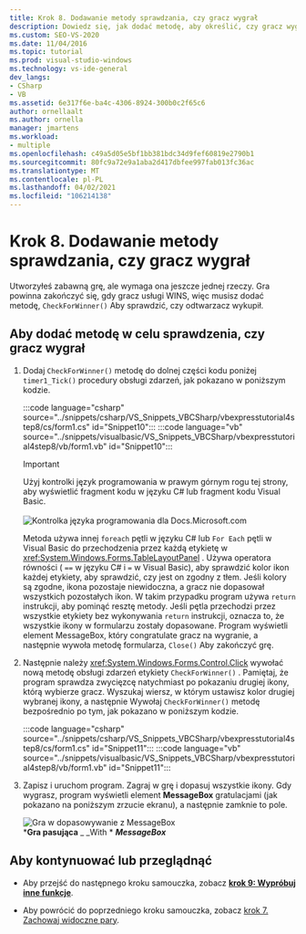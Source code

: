 ```yaml
---
title: Krok 8. Dodawanie metody sprawdzania, czy gracz wygrał
description: Dowiedz się, jak dodać metodę, aby określić, czy gracz wygrał.
ms.custom: SEO-VS-2020
ms.date: 11/04/2016
ms.topic: tutorial
ms.prod: visual-studio-windows
ms.technology: vs-ide-general
dev_langs:
- CSharp
- VB
ms.assetid: 6e317f6e-ba4c-4306-8924-300b0c2f65c6
author: ornellaalt
ms.author: ornella
manager: jmartens
ms.workload:
- multiple
ms.openlocfilehash: c49a5d05e5bf1bb381bdc34d9fef60819e2790b1
ms.sourcegitcommit: 80fc9a72e9a1aba2d417dbfee997fab013fc36ac
ms.translationtype: MT
ms.contentlocale: pl-PL
ms.lasthandoff: 04/02/2021
ms.locfileid: "106214138"
---
```

# <a name="step-8-add-a-method-to-verify-whether-the-player-won"></a>Krok 8. Dodawanie metody sprawdzania, czy gracz wygrał
Utworzyłeś zabawną grę, ale wymaga ona jeszcze jednej rzeczy. Gra powinna zakończyć się, gdy gracz usługi WINS, więc musisz dodać metodę, `CheckForWinner()` Aby sprawdzić, czy odtwarzacz wykupił.

## <a name="to-add-a-method-to-verify-whether-the-player-won"></a>Aby dodać metodę w celu sprawdzenia, czy gracz wygrał

1. Dodaj `CheckForWinner()` metodę do dolnej części kodu poniżej `timer1_Tick()` procedury obsługi zdarzeń, jak pokazano w poniższym kodzie.

     :::code language="csharp" source="../snippets/csharp/VS_Snippets_VBCSharp/vbexpresstutorial4step8/cs/form1.cs" id="Snippet10":::
     :::code language="vb" source="../snippets/visualbasic/VS_Snippets_VBCSharp/vbexpresstutorial4step8/vb/form1.vb" id="Snippet10":::

      > [!IMPORTANT]
      > Użyj kontrolki język programowania w prawym górnym rogu tej strony, aby wyświetlić fragment kodu w języku C# lub fragment kodu Visual Basic.<br><br>![Kontrolka języka programowania dla Docs.Microsoft.com](../ide/media/docs-programming-language-control.png)     

     Metoda używa innej `foreach` pętli w języku C# lub `For Each` pętli w Visual Basic do przechodzenia przez każdą etykietę w <xref:System.Windows.Forms.TableLayoutPanel> . Używa operatora równości ( `==` w języku C# i `=` w Visual Basic), aby sprawdzić kolor ikon każdej etykiety, aby sprawdzić, czy jest on zgodny z tłem. Jeśli kolory są zgodne, ikona pozostaje niewidoczna, a gracz nie dopasował wszystkich pozostałych ikon. W takim przypadku program używa `return` instrukcji, aby pominąć resztę metody. Jeśli pętla przechodzi przez wszystkie etykiety bez wykonywania `return` instrukcji, oznacza to, że wszystkie ikony w formularzu zostały dopasowane. Program wyświetli element MessageBox, który congratulate gracz na wygranie, a następnie wywoła metodę formularza, `Close()` Aby zakończyć grę.

2. Następnie należy <xref:System.Windows.Forms.Control.Click> wywołać nową metodę obsługi zdarzeń etykiety `CheckForWinner()` . Pamiętaj, że program sprawdza zwycięzcę natychmiast po pokazaniu drugiej ikony, którą wybierze gracz. Wyszukaj wiersz, w którym ustawisz kolor drugiej wybranej ikony, a następnie Wywołaj `CheckForWinner()` metodę bezpośrednio po tym, jak pokazano w poniższym kodzie.

     :::code language="csharp" source="../snippets/csharp/VS_Snippets_VBCSharp/vbexpresstutorial4step8/cs/form1.cs" id="Snippet11":::
     :::code language="vb" source="../snippets/visualbasic/VS_Snippets_VBCSharp/vbexpresstutorial4step8/vb/form1.vb" id="Snippet11":::

3. Zapisz i uruchom program. Zagraj w grę i dopasuj wszystkie ikony. Gdy wygrasz, program wyświetli element **MessageBox** gratulacjami (jak pokazano na poniższym zrzucie ekranu), a następnie zamknie to pole.

     ![Gra w dopasowywanie z MessageBox](../ide/media/express_tut4step8.png)<br/>
***Gra pasująca** _ _With * ***MessageBox***

## <a name="to-continue-or-review"></a>Aby kontynuować lub przeglądnąć

- Aby przejść do następnego kroku samouczka, zobacz **[krok 9: Wypróbuj inne funkcje](../ide/step-9-try-other-features.md)**.

- Aby powrócić do poprzedniego kroku samouczka, zobacz [krok 7. Zachowaj widoczne pary](../ide/step-7-keep-pairs-visible.md).
